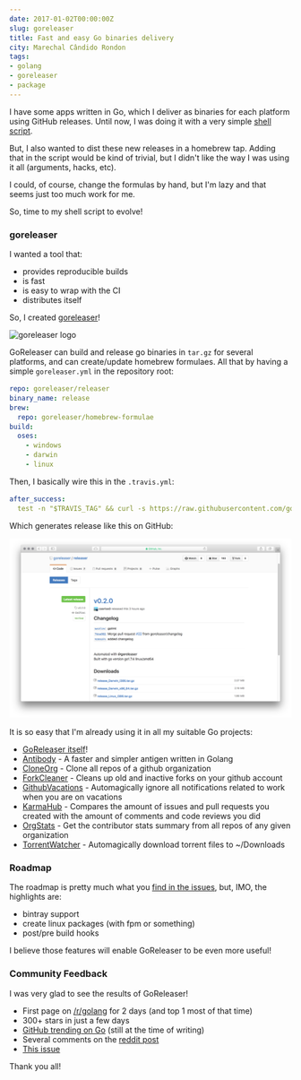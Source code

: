 ```yaml
---
date: 2017-01-02T00:00:00Z
slug: goreleaser
title: Fast and easy Go binaries delivery
city: Marechal Cândido Rondon
tags:
- golang
- goreleaser
- package
---
```


I have some apps written in Go, which I deliver as binaries for each
platform using GitHub releases. Until now, I was doing it with a very
simple [shell script](https://github.com/goreleaser/goreleaser.github.io).

<!--more-->

But, I also wanted to dist these new releases in a homebrew tap. Adding that
in the script would be kind of trivial, but I didn't like the way I was using
it all (arguments, hacks, etc).

I could, of course, change the formulas by hand, but I'm lazy and that seems
just too much work for me.

So, time to my shell script to evolve!

### goreleaser

I wanted a tool that:

- provides reproducible builds
- is fast
- is easy to wrap with the CI
- distributes itself

So, I created [goreleaser](https://github.com/goreleaser/releaser)!

![goreleaser logo](https://avatars2.githubusercontent.com/u/24697112?v=3&s=200)

GoReleaser can build and release go binaries in `tar.gz` for several platforms,
and can create/update homebrew formulaes. All that by having a simple
`goreleaser.yml` in the repository root:

```yaml
repo: goreleaser/releaser
binary_name: release
brew:
  repo: goreleaser/homebrew-formulae
build:
  oses:
    - windows
    - darwin
    - linux
```

Then, I basically wire this in the `.travis.yml`:

```yaml
after_success:
  test -n "$TRAVIS_TAG" && curl -s https://raw.githubusercontent.com/goreleaser/get/master/latest | bash
```

Which generates release like this on GitHub:

![Release screenshot](/public/images/goreleaser-release-example.png)

It is so easy that I'm already using it in all my suitable Go projects:

- [GoReleaser itself](https://github.com/goreleaser/releaser)!
- [Antibody](https://github.com/getantibody/antibody) - A faster and simpler
  antigen written in Golang
- [CloneOrg](https://github.com/caarlos0/clone-org) - Clone all repos
  of a github organization
- [ForkCleaner](https://github.com/caarlos0/fork-cleaner) - Cleans up old
  and inactive forks on your github account
- [GithubVacations](https://github.com/caarlos0/github-vacations) -
  Automagically ignore all notifications related to work when you are on vacations
- [KarmaHub](https://github.com/caarlos0/karmahub) - Compares the amount of
  issues and pull requests you created with the amount of comments and code
  reviews you did
- [OrgStats](https://github.com/caarlos0/org-stats) - Get the contributor
  stats summary from all repos of any given organization
- [TorrentWatcher](https://github.com/caarlos0/twatcher) - Automagically
  download torrent files to ~/Downloads

### Roadmap

The roadmap is pretty much what you
[find in the issues](https://github.com/goreleaser/releaser/issues),
but, IMO, the highlights are:

- bintray support
- create linux packages (with fpm or something)
- post/pre build hooks

I believe those features will enable GoReleaser to be even more useful!

### Community Feedback

I was very glad to see the results of GoReleaser!

- First page on [/r/golang](https://www.reddit.com/r/golang/) for 2 days (and
  top 1 most of that time)
- 300+ stars in just a few days
- [GitHub trending on Go](https://github.com/trending/go) (still at the time
  of writing)
- Several comments on the [reddit post](https://www.reddit.com/r/golang/comments/5l3i9b/deliver_go_binaries_as_fast_and_easy_as_possible/)
- [This issue](https://github.com/goreleaser/releaser/issues/26)

Thank you all!
